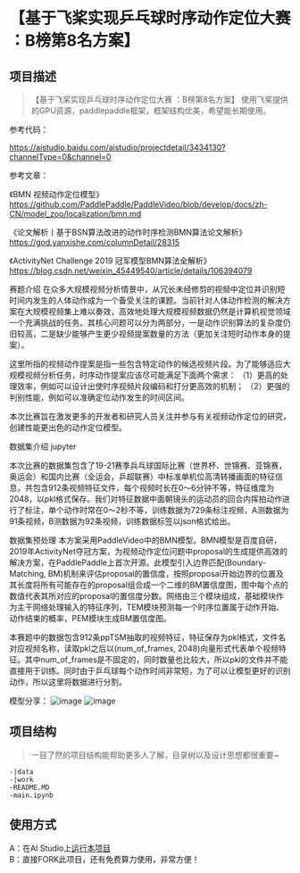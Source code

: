 # 【基于飞桨实现乒乓球时序动作定位大赛 ：B榜第8名方案】
> 

## 项目描述
>【基于飞桨实现乒乓球时序动作定位大赛 ：B榜第8名方案】
使用飞桨提供的GPU资源，paddlepaddle框架，框架结构优美，希望能长期使用。

参考代码：

https://aistudio.baidu.com/aistudio/projectdetail/3434130?channelType=0&channel=0

参考文章：

《BMN 视频动作定位模型》 https://github.com/PaddlePaddle/PaddleVideo/blob/develop/docs/zh-CN/model_zoo/localization/bmn.md

《论文解析丨基于BSN算法改进的动作时序检测BMN算法论文解析》 https://god.yanxishe.com/columnDetail/28315

《ActivityNet Challenge 2019 冠军模型BMN算法全解析》https://blog.csdn.net/weixin_45449540/article/details/106394079

赛题介绍
在众多大规模视频分析情景中，从冗长未经修剪的视频中定位并识别短时间内发生的人体动作成为一个备受关注的课题。当前针对人体动作检测的解决方案在大规模视频集上难以奏效，高效地处理大规模视频数据仍然是计算机视觉领域一个充满挑战的任务。其核心问题可以分为两部分，一是动作识别算法的复杂度仍旧较高，二是缺少能够产生更少视频提案数量的方法（更加关注短时动作本身的提案）。

这里所指的视频动作提案是指一些包含特定动作的候选视频片段。为了能够适应大规模视频分析任务，时序动作提案应该尽可能满足下面两个需求： （1）更高的处理效率，例如可以设计出使时序视频片段编码和打分更高效的机制； （2）更强的判别性能，例如可以准确定位动作发生的时间区间。

本次比赛旨在激发更多的开发者和研究人员关注并参与有关视频动作定位的研究，创建性能更出色的动作定位模型。

数据集介绍
jupyter

本次比赛的数据集包含了19-21赛季兵乓球国际比赛（世界杯、世锦赛、亚锦赛，奥运会）和国内比赛（全运会，乒超联赛）中标准单机位高清转播画面的特征信息，共包含912条视频特征文件，每个视频时长在0～6分钟不等，特征维度为2048，以pkl格式保存。我们对特征数据中面朝镜头的运动员的回合内挥拍动作进行了标注，单个动作时常在0～2秒不等，训练数据为729条标注视频，A测数据为91条视频，B测数据为92条视频，训练数据标签以json格式给出。

数据集预处理
本方案采用PaddleVideo中的BMN模型。BMN模型是百度自研，2019年ActivityNet夺冠方案，为视频动作定位问题中proposal的生成提供高效的解决方案，在PaddlePaddle上首次开源。此模型引入边界匹配(Boundary-Matching, BM)机制来评估proposal的置信度，按照proposal开始边界的位置及其长度将所有可能存在的proposal组合成一个二维的BM置信度图，图中每个点的数值代表其所对应的proposal的置信度分数。网络由三个模块组成，基础模块作为主干网络处理输入的特征序列，TEM模块预测每一个时序位置属于动作开始、动作结束的概率，PEM模块生成BM置信度图。

本赛题中的数据包含912条ppTSM抽取的视频特征，特征保存为pkl格式，文件名对应视频名称，读取pkl之后以(num_of_frames, 2048)向量形式代表单个视频特征。其中num_of_frames是不固定的，同时数量也比较大，所以pkl的文件并不能直接用于训练。同时由于乒乓球每个动作时间非常短，为了可以让模型更好的识别动作，所以这里将数据进行分割。

模型分享：
![image](https://img-blog.csdnimg.cn/5dd57a40b9c3418ba18c5a988b2fd668.png?x-oss-process=image/watermark,type_d3F5LXplbmhlaQ,shadow_50,text_Q1NETiBAbWVudG9yemY=,size_20,color_FFFFFF,t_70,g_se,x_16)
![image](https://imgconvert.csdnimg.cn/aHR0cHM6Ly9tbWJpei5xcGljLmNuL21tYml6X3BuZy9zS2lhMUZLRmlhZmdnZVhscThKWlhjRTRrbzBUWm05ZzgxZUhiSE5XN0VuUFNZZzFpYVJpYktQaFdkMTFNamdSOFJxR0tPSG5HRXc1NWYxSGliaWFWQTBYVGg2QS82NDA?x-oss-process=image/format,png)

## 项目结构
> 一目了然的项目结构能帮助更多人了解，目录树以及设计思想都很重要~
```
-|data
-|work
-README.MD
-main.ipynb
```
## 使用方式
> 
A：在AI Studio上[运行本项目](https://aistudio.baidu.com/aistudio/projectdetail/3517534?contributionType=1)  
B：直接FORK此项目，还有免费算力使用，非常方便！
